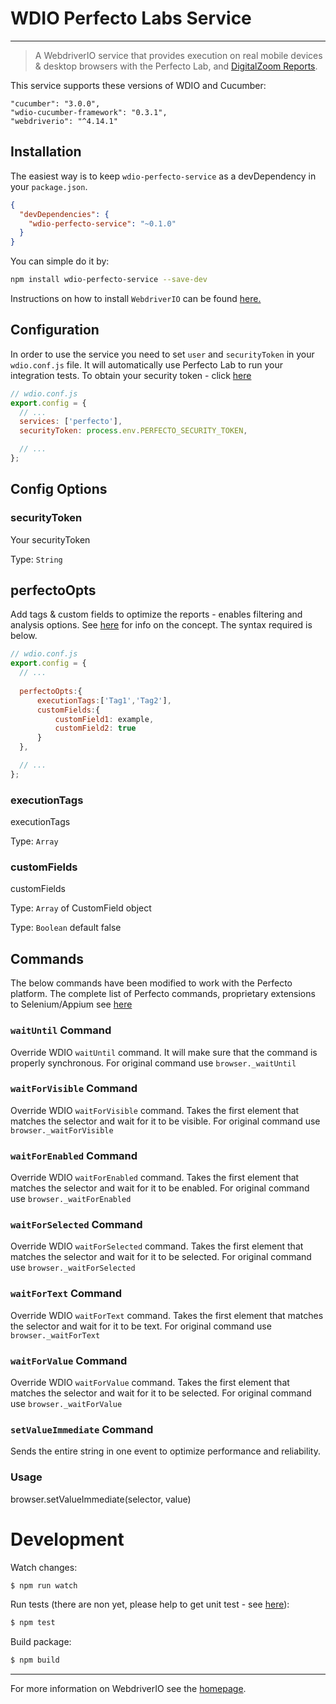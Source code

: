 WDIO Perfecto Labs Service
=======================

***

> A WebdriverIO service that provides execution on real mobile devices & desktop browsers with the  Perfecto Lab, and [DigitalZoom Reports](https://developers.perfectomobile.com/display/PD/DigitalZoom+Reporting).
 
This service supports these versions of WDIO and Cucumber: 
    
    "cucumber": "3.0.0",
    "wdio-cucumber-framework": "0.3.1",
    "webdriverio": "^4.14.1"

## Installation
The easiest way is to keep `wdio-perfecto-service` as a devDependency in your `package.json`.

```json
{
  "devDependencies": {
    "wdio-perfecto-service": "~0.1.0"
  }
}
```

You can simple do it by:

```bash
npm install wdio-perfecto-service --save-dev
```

Instructions on how to install `WebdriverIO` can be found [here.](http://webdriver.io/guide/getstarted/install.html)

## Configuration

In order to use the service you need to set `user` and `securityToken` in your `wdio.conf.js` file. It will automatically
use Perfecto Lab to run your integration tests. 
To obtain your security token - click [here](https://developers.perfectomobile.com/display/PD/Security+Token)

```js
// wdio.conf.js
export.config = {
  // ...
  services: ['perfecto'],
  securityToken: process.env.PERFECTO_SECURITY_TOKEN,

  // ...
};
```

## Config Options

### securityToken
Your securityToken 

Type: `String`

## perfectoOpts
Add tags & custom fields to optimize the reports - enables filtering and analysis options. 
See [here](https://developers.perfectomobile.com/display/PD/Basic+Test+Result+Concepts) for info on the concept. The syntax required is below. 

```js
// wdio.conf.js
export.config = {
  // ...
  
  perfectoOpts:{
      executionTags:['Tag1','Tag2'],
      customFields:{
          customField1: example,
          customField2: true
      }
  },

  // ...
};
```
### executionTags
executionTags 

Type: `Array`

### customFields
customFields 

Type: `Array` of CustomField object



Type: `Boolean` default false

## Commands

The below commands have been modified to work with the Perfecto platform. 
The complete list of Perfecto commands, proprietary extensions to Selenium/Appium see [here](https://developers.perfectomobile.com/display/PD/Perfecto+Commands)

### ```waitUntil``` Command
Override  WDIO ```waitUntil``` command. It will make sure that the command is properly synchronous. For original command use ```browser._waitUntil``` 
### ```waitForVisible``` Command
Override  WDIO ```waitForVisible``` command. Takes the first element that matches the selector and wait for it to be visible. For original command use ```browser._waitForVisible``` 
### ```waitForEnabled``` Command
Override  WDIO ```waitForEnabled``` command. Takes the first element that matches the selector and wait for it to be enabled. For original command use ```browser._waitForEnabled``` 
### ```waitForSelected``` Command
Override  WDIO ```waitForSelected``` command. Takes the first element that matches the selector and wait for it to be selected. For original command use ```browser._waitForSelected``` 
### ```waitForText``` Command
Override  WDIO ```waitForText``` command. Takes the first element that matches the selector and wait for it to be text. For original command use ```browser._waitForText``` 
### ```waitForValue``` Command
Override  WDIO ```waitForValue``` command. Takes the first element that matches the selector and wait for it to be selected. For original command use ```browser._waitForValue``` 
### ```setValueImmediate``` Command 
Sends the entire string in one event to optimize performance and reliability. 
### Usage
browser.setValueImmediate(selector, value)  

  
# Development
Watch changes:

```sh
$ npm run watch
```

Run tests (there are non yet, please help to get unit test - see [here](https://github.com/webdriverio/wdio-perfecto-service/issues/1)):

```sh
$ npm test
```

Build package:

```sh
$ npm build
```

----

For more information on WebdriverIO see the [homepage](http://webdriver.io).
